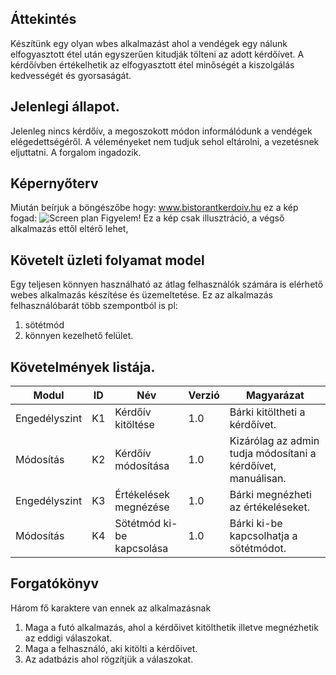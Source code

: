 ## Áttekintés
Készítünk egy olyan wbes alkalmazást ahol a vendégek egy nálunk elfogyasztott étel után egyszerűen kitudják tölteni az adott kérdőívet.
A kérdőívben értékelhetik az elfogyasztott étel minőségét a kiszolgálás kedvességét és gyorsaságát.

## Jelenlegi állapot.
Jelenleg nincs kérdőív, a megoszokott módon informálódunk a vendégek elégedettségéről.
A véleményeket nem tudjuk sehol eltárolni, a vezetésnek eljuttatni.
A forgalom ingadozik.

## Képernyőterv 
Miután beírjuk a böngészőbe hogy: www.bistorantkerdoiv.hu ez a kép fogad: ![Screen plan]()
Figyelem! Ez a kép csak illusztráció, a végső alkalmazás ettől eltérő lehet,

## Követelt üzleti folyamat model
Egy teljesen könnyen használható az átlag felhasználók számára is elérhető webes alkalmazás készítése és üzemeltetése.
Ez az alkalmazás felhasználóbarát több szempontból is pl:
1. sötétmód
2. könnyen kezelhető felület.

## Követelmények listája.
Modul | ID | Név | Verzió | Magyarázat
------------ | ------------- | ------------ | ----------- | -----------
Engedélyszint | K1 | Kérdőív kitöltése | 1.0 | Bárki kitöltheti a kérdőívet.
Módosítás | K2 | Kérdőív módosítása | 1.0 | Kizárólag az admin tudja módosítani a kérdőívet, manuálisan.
Engedélyszint | K3 | Értékelések megnézése | 1.0 | Bárki megnézheti az értékeléseket.
Módosítás | K4 | Sötétmód ki-be kapcsolása | 1.0 | Bárki ki-be kapcsolhatja a sötétmódot.


## Forgatókönyv

Három fő karaktere van ennek az alkalmazásnak
1. Maga a futó alkalmazás, ahol a kérdőivet kitölthetik illetve megnézhetik az eddigi válaszokat.
2. Maga a felhasználó, aki kitölti a kérdőivet.
3. Az adatbázis ahol rögzítjük a válaszokat.